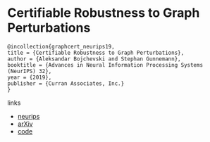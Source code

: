 # Certifiable Robustness to Graph Perturbations

```
@incollection{graphcert_neurips19,
title = {Certifiable Robustness to Graph Perturbations},
author = {Aleksandar Bojchevski and Stephan Gunnemann},
booktitle = {Advances in Neural Information Processing Systems (NeurIPS) 32},
year = {2019},
publisher = {Curran Associates, Inc.}
}
```

links
- [neurips](https://nips.cc/Conferences/2019/Schedule?showEvent=13898)
- [arXiv](https://arxiv.org/abs/1910.14356)
- [code](https://github.com/abojchevski/graph_cert)
